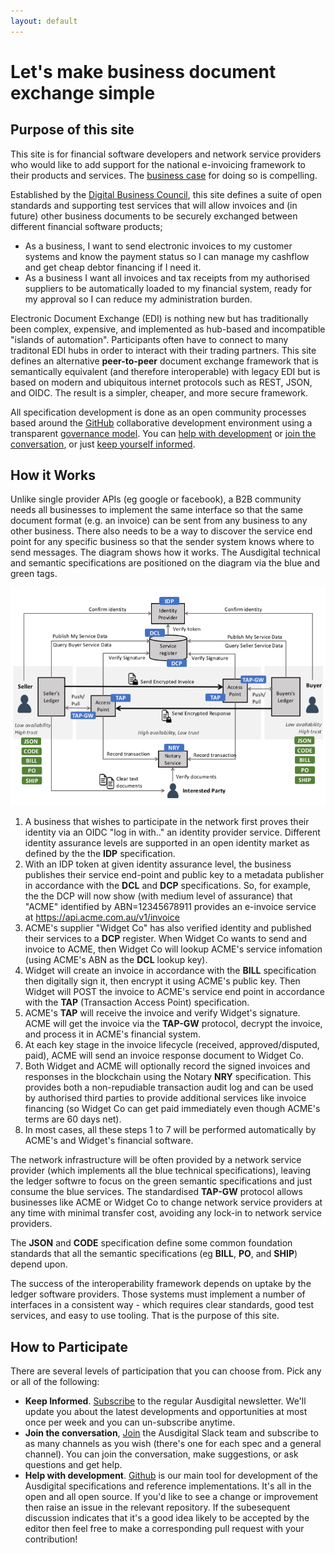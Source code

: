 ```yaml
---
layout: default
---
```

# Let's make business document exchange simple

## Purpose of this site

This site is for financial software developers and network service providers who would like to add support for the national e-invoicing framework to their products and services.  The [business case](/pages/business-case.md) for doing so is compelling.  

Established by the [Digital Business Council](http://digitalbusinesscouncil.com.au/), this site defines a suite of open standards and supporting test services that will allow invoices and (in future) other business documents to be securely exchanged between different financial software products;

 * As a business, I want to send electronic invoices to my customer systems and know the payment status so I can manage my cashflow and get cheap debtor financing if I need it.
 * As a business I want all invoices and tax receipts from my authorised suppliers to be automatically loaded to my financial system, ready for my approval so I can reduce my administration burden.

Electronic Document Exchange (EDI) is nothing new but has traditionally been complex, expensive, and implemented as hub-based and incompatible "islands of automation". Participants often have to connect to many traditonal EDI hubs in order to interact with their trading partners.  This site defines an alternative **peer-to-peer** document exchange framework that is semantically equivalent (and therefore interoperable) with legacy EDI but is based on modern and ubiquitous internet protocols such as REST, JSON, and OIDC. The result is a simpler, cheaper, and more secure framework.

All specification development is done as an open community processes based around the [GitHub](https://github.com/ausdigital) collaborative development environment using a transparent [governance model](/pages/governance-model.md). You can [help with development](https://github.com/ausdigital) or [join the conversation](http://chat.ausdigital.org/), or just [keep yourself informed](http://eepurl.com/ctZ6hf).

## How it Works 

Unlike single provider APIs (eg google or facebook), a B2B community needs all businesses to implement the same interface so that the same document format (e.g. an invoice) can be sent from any business to any other business. There also needs to be a way to discover the service end point for any specific business so that the sender system knows where to send messages. The diagram shows how it works. The Ausdigital technical and semantic specifications are positioned on the diagram via the blue and green tags.

![Framework Diagram](images/AusDigitalHomepage.png)

1. A business that wishes to participate in the network first proves their identity via an OIDC "log in with.." an identity provider service.  Different identity assurance levels are supported in an open identity market as defined by the the **IDP** specification.  
2. With an IDP token at given identity assurance level, the business publishes their service end-point and public key to a metadata publisher in accordance with the **DCL** and **DCP** specifications.  So, for example, the the DCP will now show (with medium level of assurance) that "ACME" identified by ABN=12345678911 provides an e-invoice service at https://api.acme.com.au/v1/invoice 
3. ACME's supplier "Widget Co" has also verified identity and published their services to a **DCP** register. When Widget Co wants to send and invoice to ACME, then Widget Co will lookup ACME's service infomation (using ACME's ABN as the **DCL** lookup key).
4. Widget will create an invoice in accordance with the **BILL** specification then digitally sign it, then encrypt it using ACME's public key.  Then Widget will POST the invoice to ACME's service end point in accordance with the **TAP** (Transaction Access Point) specification.
5. ACME's **TAP** will receive the invoice and verify Widget's signature. ACME will get the invoice via the **TAP-GW** protocol, decrypt the invoice, and process it in ACME's financial system.   
6. At each key stage in the invoice lifecycle (received, approved/disputed, paid), ACME will send an invoice response document to Widget Co.
7. Both Widget and ACME will optionally record the signed invoices and responses in the blockchain using the Notary **NRY** specification.  This provides both a non-repudiable transaction audit log and can be used by authorised third parties to provide additional services like invoice financing (so Widget Co can get paid immediately even though ACME's terms are 60 days net). 
8. In most cases, all these steps 1 to 7 will be performed automatically by ACME's and Widget's financial software.  

The network infrastructure will be often provided by a network service provider (which implements all the blue technical specifications), leaving the ledger softwre to focus on the green semantic specifications and just consume the blue services.  The standardised **TAP-GW** protocol allows businesses like ACME or Widget Co to change network service providers at any time with minimal transfer cost, avoiding any lock-in to network service providers.  

The **JSON**  and **CODE** specification define some common foundation standards that all the semantic specifications (eg **BILL**, **PO**, and **SHIP**) depend upon.

The success of the interoperability framework depends on uptake by the ledger software providers. Those systems must implement a number of interfaces in a consistent way - which requires clear standards, good test services, and easy to use tooling.  That is the purpose of this site.

## How to Participate

There are several levels of participation that you can choose from.  Pick any or all of the following:

* **Keep Informed**.  [Subscribe](http://eepurl.com/ctZ6hf) to the regular Ausdigital newsletter.  We'll update you about the latest developments and opportunities at most once per week and you can un-subscribe anytime.
* **Join the conversation**,  [Join](http://chat.ausdigital.org/) the Ausdigital Slack team and subscribe to as many channels as you wish (there's one for each spec and a general channel).  You can join the conversation, make suggestions, or ask questions and get help.
* **Help with development**.  [Github](https://github.com/ausdigital) is our main tool for development of the Ausdigital specifications and reference implementations. It's all in the open and all open source.  If you'd like to see a change or improvement then raise an issue in the relevant repository.  If the subesequent discussion indicates that it's a good idea likely to be accepted by the editor then feel free to make a corresponding pull request with your contribution! 
